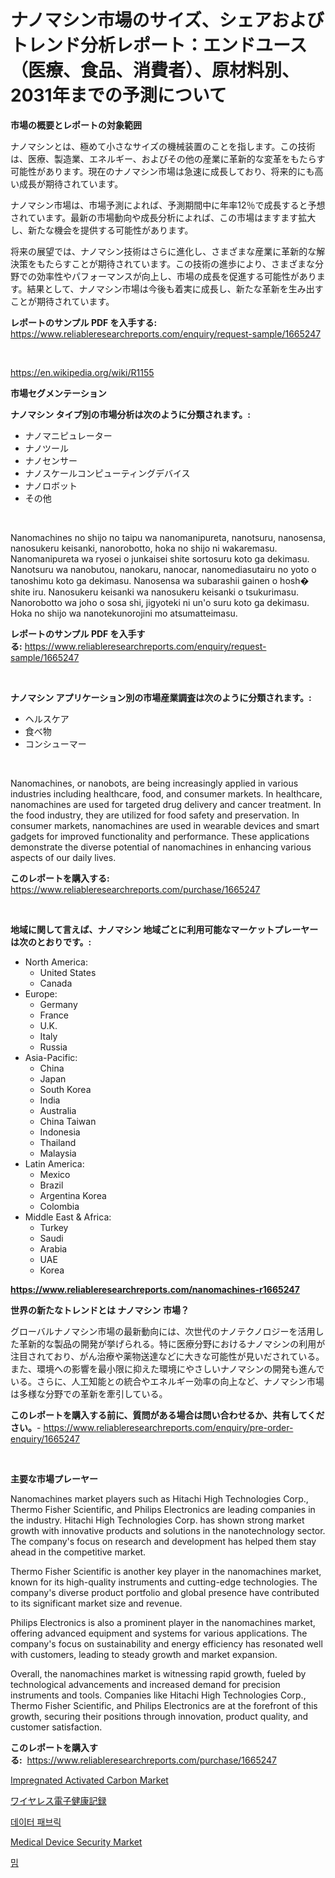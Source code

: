 <p><h1>ナノマシン市場のサイズ、シェアおよびトレンド分析レポート：エンドユース（医療、食品、消費者）、原材料別、2031年までの予測について</h1></p><p><strong>市場の概要とレポートの対象範囲</strong></p>
<p><p>ナノマシンとは、極めて小さなサイズの機械装置のことを指します。この技術は、医療、製造業、エネルギー、およびその他の産業に革新的な変革をもたらす可能性があります。現在のナノマシン市場は急速に成長しており、将来的にも高い成長が期待されています。</p><p>ナノマシン市場は、市場予測によれば、予測期間中に年率12％で成長すると予想されています。最新の市場動向や成長分析によれば、この市場はますます拡大し、新たな機会を提供する可能性があります。</p><p>将来の展望では、ナノマシン技術はさらに進化し、さまざまな産業に革新的な解決策をもたらすことが期待されています。この技術の進歩により、さまざまな分野での効率性やパフォーマンスが向上し、市場の成長を促進する可能性があります。結果として、ナノマシン市場は今後も着実に成長し、新たな革新を生み出すことが期待されています。</p></p>
<p><strong>レポートのサンプル PDF を入手する:</strong> <a href="https://www.reliableresearchreports.com/enquiry/request-sample/1665247">https://www.reliableresearchreports.com/enquiry/request-sample/1665247</a></p>
<p>&nbsp;</p>
<p><a href="https://en.wikipedia.org/wiki/R1155">https://en.wikipedia.org/wiki/R1155</a></p>
<p><strong>市場セグメンテーション</strong></p>
<p><strong>ナノマシン タイプ別の市場分析は次のように分類されます。:</strong></p>
<p><ul><li>ナノマニピュレーター</li><li>ナノツール</li><li>ナノセンサー</li><li>ナノスケールコンピューティングデバイス</li><li>ナノロボット</li><li>その他</li></ul></p>
<p>&nbsp;</p>
<p><p>Nanomachines no shijo no taipu wa nanomanipureta, nanotsuru, nanosensa, nanosukeru keisanki, nanorobotto, hoka no shijo ni wakaremasu. Nanomanipureta wa ryosei o junkaisei shite sortosuru koto ga dekimasu. Nanotsuru wa nanobutou, nanokaru, nanocar, nanomediasutairu no yoto o tanoshimu koto ga dekimasu. Nanosensa wa subarashii gainen o hosh� shite iru. Nanosukeru keisanki wa nanosukeru keisanki o tsukurimasu. Nanorobotto wa joho o sosa shi, jigyoteki ni un'o suru koto ga dekimasu. Hoka no shijo wa nanotekunorojini mo atsumatteimasu.</p></p>
<p><strong>レポートのサンプル PDF を入手する:</strong>&nbsp;<a href="https://www.reliableresearchreports.com/enquiry/request-sample/1665247">https://www.reliableresearchreports.com/enquiry/request-sample/1665247</a></p>
<p>&nbsp;</p>
<p><strong> ナノマシン アプリケーション別の市場産業調査は次のように分類されます。:</strong></p>
<p><ul><li>ヘルスケア</li><li>食べ物</li><li>コンシューマー</li></ul></p>
<p>&nbsp;</p>
<p><p>Nanomachines, or nanobots, are being increasingly applied in various industries including healthcare, food, and consumer markets. In healthcare, nanomachines are used for targeted drug delivery and cancer treatment. In the food industry, they are utilized for food safety and preservation. In consumer markets, nanomachines are used in wearable devices and smart gadgets for improved functionality and performance. These applications demonstrate the diverse potential of nanomachines in enhancing various aspects of our daily lives.</p></p>
<p><strong>このレポートを購入する:</strong>&nbsp; <a href="https://www.reliableresearchreports.com/purchase/1665247">https://www.reliableresearchreports.com/purchase/1665247</a></p>
<p>&nbsp;</p>
<p><strong>地域に関して言えば、ナノマシン 地域ごとに利用可能なマーケットプレーヤーは次のとおりです。:</strong></p>
<p><ul>
    <li>
        North America:
        <ul>
            <li>United States</li>
            <li>Canada</li>
        </ul>
    </li>
    <li>
        Europe:
        <ul>
            <li>Germany</li>
            <li>France</li>
            <li>U.K.</li>
            <li>Italy</li>
            <li>Russia</li>
        </ul>
    </li>
    <li>
        Asia-Pacific:
        <ul>
            <li>China</li>
            <li>Japan</li>
            <li>South Korea</li>
            <li>India</li>
            <li>Australia</li>
            <li>China Taiwan</li>
            <li>Indonesia</li>
            <li>Thailand</li>
            <li>Malaysia</li>
        </ul>
    </li>
    <li>
        Latin America:
        <ul>
            <li>Mexico</li>
            <li>Brazil</li>
            <li>Argentina Korea</li>
            <li>Colombia</li>
        </ul>
    </li>
    <li>
        Middle East & Africa:
        <ul>
            <li>Turkey</li>
            <li>Saudi</li>
            <li>Arabia</li>
            <li>UAE</li>
            <li>Korea</li>
        </ul>
    </li>
    </ul></p>
<p><strong><a href="https://www.reliableresearchreports.com/nanomachines-r1665247">https://www.reliableresearchreports.com/nanomachines-r1665247</a></strong>&nbsp;</p>
<p><strong>世界の新たなトレンドとは ナノマシン 市場？</strong></p>
<p><p>グローバルナノマシン市場の最新動向には、次世代のナノテクノロジーを活用した革新的な製品の開発が挙げられる。特に医療分野におけるナノマシンの利用が注目されており、がん治療や薬物送達などに大きな可能性が見いだされている。また、環境への影響を最小限に抑えた環境にやさしいナノマシンの開発も進んでいる。さらに、人工知能との統合やエネルギー効率の向上など、ナノマシン市場は多様な分野での革新を牽引している。</p></p>
<p><strong>このレポートを購入する前に、質問がある場合は問い合わせるか、共有してください。</strong>- <a href="https://www.reliableresearchreports.com/enquiry/pre-order-enquiry/1665247">https://www.reliableresearchreports.com/enquiry/pre-order-enquiry/1665247</a></p>
<p>&nbsp;</p>
<p><strong>主要な市場プレーヤー</strong></p>
<p><p>Nanomachines market players such as Hitachi High Technologies Corp., Thermo Fisher Scientific, and Philips Electronics are leading companies in the industry. Hitachi High Technologies Corp. has shown strong market growth with innovative products and solutions in the nanotechnology sector. The company's focus on research and development has helped them stay ahead in the competitive market.</p><p>Thermo Fisher Scientific is another key player in the nanomachines market, known for its high-quality instruments and cutting-edge technologies. The company's diverse product portfolio and global presence have contributed to its significant market size and revenue.</p><p>Philips Electronics is also a prominent player in the nanomachines market, offering advanced equipment and systems for various applications. The company's focus on sustainability and energy efficiency has resonated well with customers, leading to steady growth and market expansion.</p><p>Overall, the nanomachines market is witnessing rapid growth, fueled by technological advancements and increased demand for precision instruments and tools. Companies like Hitachi High Technologies Corp., Thermo Fisher Scientific, and Philips Electronics are at the forefront of this growth, securing their positions through innovation, product quality, and customer satisfaction.</p></p>
<p><strong>このレポートを購入する:</strong>&nbsp;&nbsp;<a href="https://www.reliableresearchreports.com/purchase/1665247">https://www.reliableresearchreports.com/purchase/1665247</a></p>
<p><p><a href="https://github.com/Angelnienowdseej3e45z3p8c/Market-Research-Report-List-3/blob/main/impregnated-activated-carbon-market.md">Impregnated Activated Carbon Market</a></p><p><a href="https://github.com/TerrellConn/Market-Research-Report-List-2/blob/main/249301114600.md">ワイヤレス電子健康記録</a></p><p><a href="https://github.com/shampaakter36/Market-Research-Report-List-1/blob/main/865072820989.md">데이터 패브릭</a></p><p><a href="https://issuu.com/reportprime-2/docs/medical-device-security-market-size-2030.pptx">Medical Device Security Market</a></p><p><a href="https://github.com/LuckeyCorbin/Market-Research-Report-List-2/blob/main/303535320990.md">밈</a></p></p>